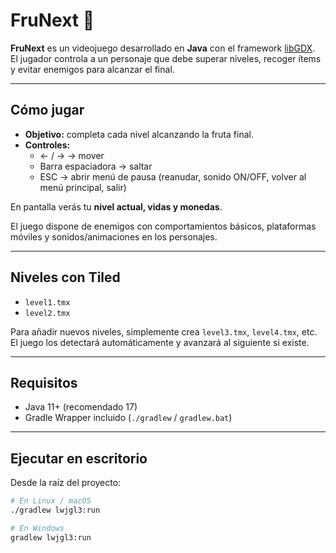 # FruNext 🍇

**FruNext** es un videojuego desarrollado en **Java** con el framework [libGDX](https://libgdx.com/).  
El jugador controla a un personaje que debe superar niveles, recoger ítems y evitar enemigos para alcanzar el final.

---

## Cómo jugar

- **Objetivo:** completa cada nivel alcanzando la fruta final.
- **Controles:**
    - ← / →  → mover
    - Barra espaciadora → saltar
    - ESC → abrir menú de pausa (reanudar, sonido ON/OFF, volver al menú principal, salir)

En pantalla verás tu **nivel actual, vidas y monedas**.

El juego dispone de enemigos con comportamientos básicos, plataformas móviles y sonidos/animaciones en los personajes.

---

## Niveles con Tiled


- `level1.tmx`
- `level2.tmx`
 

Para añadir nuevos niveles, simplemente crea `level3.tmx`, `level4.tmx`, etc.  
El juego los detectará automáticamente y avanzará al siguiente si existe.

---

##  Requisitos

- Java 11+ (recomendado 17)
- Gradle Wrapper incluido (`./gradlew` / `gradlew.bat`)

---

## Ejecutar en escritorio

Desde la raíz del proyecto:

```bash
# En Linux / macOS
./gradlew lwjgl3:run

# En Windows
gradlew lwjgl3:run

